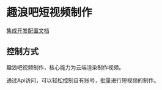 # 趣浪吧短视频制作
[集成开发配置文档](https://qulang8.github.io/ai-video-docs/)

## 控制方式
趣浪吧视频制作，核心能力为云端渲染制作视频。

通过Api访问，可以轻松控制自有账号，批量进行短视频的制作。